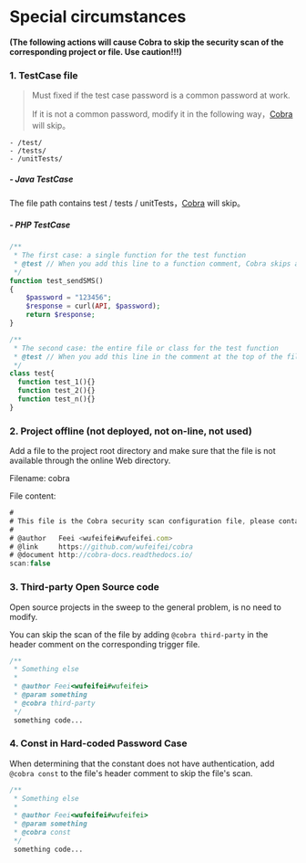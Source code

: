 # Special circumstances

__(The following actions will cause Cobra to skip the security scan of the corresponding project or file. Use caution!!!)__

### 1. TestCase file

> Must fixed if the test case password is a common password at work.
>
> If it is not a common password, modify it in the following way，[Cobra](https://github.com/wufeifei/cobra) will skip。

```
- /test/
- /tests/
- /unitTests/
```

##### - Java TestCase

The file path contains test / tests / unitTests，[Cobra](https://github.com/wufeifei/cobra) will skip。



##### - PHP TestCase

```php
/**
 * The first case: a single function for the test function
 * @test // When you add this line to a function comment, Cobra skips all the security checks for that function.
 */
function test_sendSMS()
{
	$password = "123456";
  	$response = curl(API, $password);
  	return $response;
}
```

```php
/**
 * The second case: the entire file or class for the test function
 * @test // When you add this line in the comment at the top of the file, Cobra skips all the security checks for that file.
 */
class test{
  function test_1(){}
  function test_2(){}
  function test_n(){}
}
```

### 2. Project offline (not deployed, not on-line, not used)

Add a file to the project root directory and make sure that the file is not available through the online Web directory.

Filename: cobra

File content:

```javascript
#
# This file is the Cobra security scan configuration file, please contact @Security before making changes!
#
# @author   Feei <wufeifei#wufeifei.com>
# @link     https://github.com/wufeifei/cobra
# @document http://cobra-docs.readthedocs.io/
scan:false
```

### 3. Third-party Open Source code

Open source projects in the sweep to the general problem, is no need to modify.

You can skip the scan of the file by adding `@cobra third-party` in the header comment on the corresponding trigger file.

```php
/**
 * Something else
 *
 * @author Feei<wufeifei#wufeifei>
 * @param something
 * @cobra third-party
 */
 something code...
```

### 4. Const in Hard-coded Password Case

When determining that the constant does not have authentication, add `@cobra const` to the file's header comment to skip the file's scan.

```php
/**
 * Something else
 *
 * @author Feei<wufeifei#wufeifei>
 * @param something
 * @cobra const
 */
 something code...
```